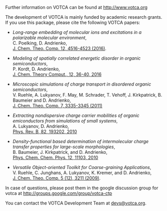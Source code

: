 Further information on VOTCA can be found at http://www.votca.org

The development of VOTCA is mainly funded by academic research grants. If you use this package, please cite the following VOTCA papers:

* _Long-range embedding of molecular ions and excitations in a polarizable molecular environment_,  
  C. Poelking, D. Andrienko,  
  [J. Chem. Theo. Comp. 12, 4516-4523 (2016)](http://dx.doi.org/10.1021/acs.jctc.6b00599).

* _Modeling of spatially correlated energetic disorder in organic semiconductors_,  
  P. Kordt, D. Andrienko,  
  [J. Chem. Theory Comput., 12, 36-40, 2016](http://dx.doi.org/10.1021/acs.jctc.5b00764)


* _Microscopic simulations of charge transport in disordered organic semiconductors_,  
  V. Ruehle, A. Lukyanov, F. May, M. Schrader, T. Vehoff, J. Kirkpatrick, B. Baumeier and D. Andrienko,  
  [J. Chem. Theo. Comp. 7, 3335-3345 (2011)](http://dx.doi.org/10.1021/ct200388s)

* _Extracting nondispersive charge carrier mobilities of organic emiconductors from simulations of small systems_,  
  A. Lukyanov, D. Andrienko,  
  [Phys. Rev. B, 82, 193202, 2010](http://dx.doi.org/10.1103/PhysRevB.82.193202)

* _Density-functional based determination of intermolecular charge transfer properties for large-scale morphologies_,  
  B. Baumeier, J. Kirkpatrick, and D. Andrienko,  
  [Phys. Chem. Chem. Phys. 12, 11103, 2010](http://dx.doi.org/10.1039/C002337J)

* _Versatile Object-oriented Toolkit for Coarse-graining Applications_,  
  V. Ruehle, C. Junghans, A. Lukyanov, K. Kremer, and D. Andrienko,  
  [J. Chem. Theo. Comp. 5 (12), 3211 (2009)](http://dx.doi.org/10.1021/ct900369w).


In case of questions, please post them in the google discussion group for votca at http://groups.google.com/group/votca-ctp

You can contact the VOTCA Development Team at devs@votca.org.
